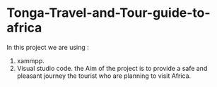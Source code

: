 # Tonga-Travel-and-Tour-guide-to-africa
In this project we are using :
1. xammpp.
2. Visual studio code.
the Aim of the project is to provide a safe and pleasant journey the tourist who are planning to visit Africa.
